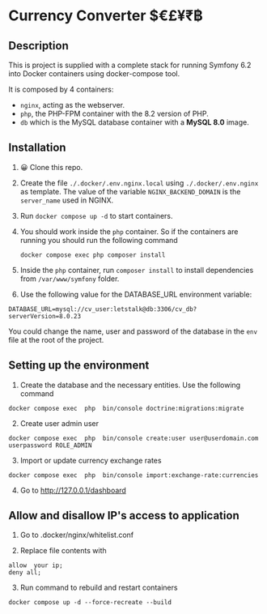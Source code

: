 # Currency Converter $€£¥₹฿

## Description

This is project is supplied with a complete stack for running Symfony 6.2 into Docker containers using docker-compose tool.

It is composed by 4 containers:

- `nginx`, acting as the webserver.
- `php`, the PHP-FPM container with the 8.2 version of PHP.
- `db` which is the MySQL database container with a **MySQL 8.0** image.

## Installation

1. 😀 Clone this repo.

2. Create the file `./.docker/.env.nginx.local` using `./.docker/.env.nginx` as template. The value of the variable `NGINX_BACKEND_DOMAIN` is the `server_name` used in NGINX.

3. Run `docker compose up -d` to start containers.

4. You should work inside the `php` container. So if the containers are running you should run the following command
    ```
   docker compose exec php composer install
   ```

5. Inside the `php` container, run `composer install` to install dependencies from `/var/www/symfony` folder.

6. Use the following value for the DATABASE_URL environment variable:

```
DATABASE_URL=mysql://cv_user:letstalk@db:3306/cv_db?serverVersion=8.0.23
```

You could change the name, user and password of the database in the `env` file at the root of the project.

## Setting up the environment

1. Create the database and the necessary entities. Use the following command

```
docker compose exec  php  bin/console doctrine:migrations:migrate
```

2. Create user admin user
```
docker compose exec  php  bin/console create:user user@userdomain.com userpassword ROLE_ADMIN
```

3. Import or update currency exchange rates
```
docker compose exec  php  bin/console import:exchange-rate:currencies
```

4. Go to http://127.0.0.1/dashboard


## Allow and disallow IP's access to application

1. Go to .docker/nginx/whitelist.conf

2. Replace file contents with 
```
allow  your ip;
deny all;
```

3. Run command to rebuild and restart containers
```
docker compose up -d --force-recreate --build
```
